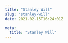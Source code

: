 ```yaml
---
title: "Stanley Will"
slug: "stanley-will"
date: 2021-02-15T16:24:01Z

meta:
  title: "Stanley Will"
---
```


